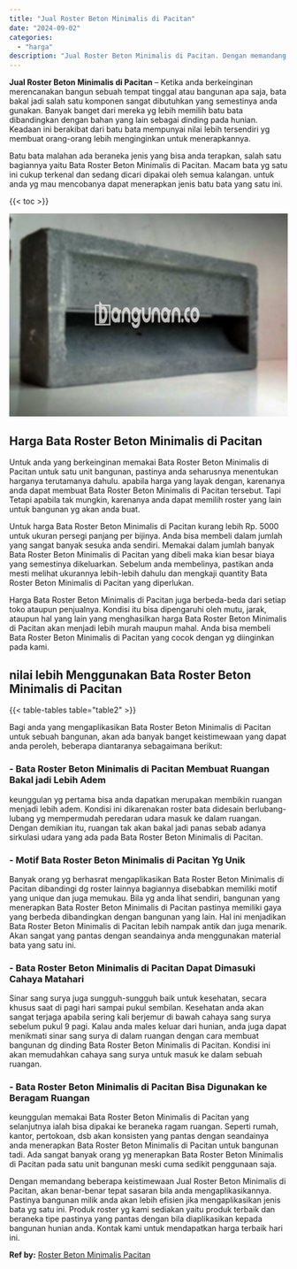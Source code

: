 ```yaml
---
title: "Jual Roster Beton Minimalis di Pacitan"
date: "2024-09-02"
categories: 
  - "harga"
description: "Jual Roster Beton Minimalis di Pacitan. Dengan memandang beberapa keistimewaan Jual Roster Beton Minimalis di Pacitan, akan benar-benar tepat sasaran bila an..."
---
```


**Jual Roster Beton Minimalis di Pacitan** – Ketika anda berkeinginan merencanakan bangun sebuah tempat tinggal atau bangunan apa saja, bata bakal jadi salah satu komponen sangat dibutuhkan yang semestinya anda gunakan. Banyak banget dari mereka yg lebih memilih batu bata dibandingkan dengan bahan yang lain sebagai dinding pada hunian. Keadaan ini berakibat dari batu bata mempunyai nilai lebih tersendiri yg membuat orang-orang lebih menginginkan untuk menerapkannya.

Batu bata malahan ada beraneka jenis yang bisa anda terapkan, salah satu bagiannya yaitu Bata Roster Beton Minimalis di Pacitan. Macam bata yg satu ini cukup terkenal dan sedang dicari dipakai oleh semua kalangan. untuk anda yg mau mencobanya dapat menerapkan jenis batu bata yang satu ini.

{{< toc >}}

![Jual Roster Beton Minimalis di Pacitan](/images/bata-roster-minimalis-17.png)

## Harga Bata Roster Beton Minimalis di Pacitan

Untuk anda yang berkeinginan memakai Bata Roster Beton Minimalis di Pacitan untuk satu unit bangunan, pastinya anda seharusnya menentukan harganya terutamanya dahulu. apabila harga yang layak dengan, karenanya anda dapat membuat Bata Roster Beton Minimalis di Pacitan tersebut. Tapi Tetapi apabila tak mungkin, karenanya anda dapat memilih roster yang lain untuk bangunan yg akan anda buat.

Untuk harga Bata Roster Beton Minimalis di Pacitan kurang lebih Rp. 5000 untuk ukuran persegi panjang per bijinya. Anda bisa membeli dalam jumlah yang sangat banyak sesuka anda sendiri. Memakai dalam jumlah banyak Bata Roster Beton Minimalis di Pacitan yang dibeli maka kian besar biaya yang semestinya dikeluarkan. Sebelum anda membelinya, pastikan anda mesti melihat ukurannya lebih-lebih dahulu dan mengkaji quantity Bata Roster Beton Minimalis di Pacitan yang diperlukan.

Harga Bata Roster Beton Minimalis di Pacitan juga berbeda-beda dari setiap toko ataupun penjualnya. Kondisi itu bisa dipengaruhi oleh mutu, jarak, ataupun hal yang lain yang menghasilkan harga Bata Roster Beton Minimalis di Pacitan akan menjadi lebih murah maupun mahal. Anda bisa membeli Bata Roster Beton Minimalis di Pacitan yang cocok dengan yg diinginkan pada kami.

## nilai lebih Menggunakan Bata Roster Beton Minimalis di Pacitan

{{< table-tables table="table2" >}}

Bagi anda yang mengaplikasikan Bata Roster Beton Minimalis di Pacitan untuk sebuah bangunan, akan ada banyak banget keistimewaan yang dapat anda peroleh, beberapa diantaranya sebagaimana berikut:

### \- Bata Roster Beton Minimalis di Pacitan Membuat Ruangan Bakal jadi Lebih Adem

keunggulan yg pertama bisa anda dapatkan merupakan membikin ruangan menjadi lebih adem. Kondisi ini dikarenakan roster bata didesain berlubang-lubang yg mempermudah peredaran udara masuk ke dalam ruangan. Dengan demikian itu, ruangan tak akan bakal jadi panas sebab adanya sirkulasi udara yang ada pada Bata Roster Beton Minimalis di Pacitan.

### \- Motif Bata Roster Beton Minimalis di Pacitan Yg Unik

Banyak orang yg berhasrat mengaplikasikan Bata Roster Beton Minimalis di Pacitan dibandingi dg roster lainnya bagiannya disebabkan memiliki motif yang unique dan juga memukau. Bila yg anda lihat sendiri, bangunan yang menerapkan Bata Roster Beton Minimalis di Pacitan pastinya memiliki gaya yang berbeda dibandingkan dengan bangunan yang lain. Hal ini menjadikan Bata Roster Beton Minimalis di Pacitan lebih nampak antik dan juga menarik. Akan sangat yang pantas dengan seandainya anda menggunakan material bata yang satu ini.

### \- Bata Roster Beton Minimalis di Pacitan Dapat Dimasuki Cahaya Matahari

Sinar sang surya juga sungguh-sungguh baik untuk kesehatan, secara khusus saat di pagi hari sampai pukul sembilan. Kesehatan anda akan sangat terjaga apabila sering kali berjemur di bawah cahaya sang surya sebelum pukul 9 pagi. Kalau anda males keluar dari hunian, anda juga dapat menikmati sinar sang surya di dalam ruangan dengan cara membuat bangunan dg dinding Bata Roster Beton Minimalis di Pacitan. Kondisi ini akan memudahkan cahaya sang surya untuk masuk ke dalam sebuah ruangan.

### \- Bata Roster Beton Minimalis di Pacitan Bisa Digunakan ke Beragam Ruangan

keunggulan memakai Bata Roster Beton Minimalis di Pacitan yang selanjutnya ialah bisa dipakai ke beraneka ragam ruangan. Seperti rumah, kantor, pertokoan, dsb akan konsisten yang pantas dengan seandainya anda menerapkan Bata Roster Beton Minimalis di Pacitan untuk bangunan tadi. Ada sangat banyak orang yg menerapkan Bata Roster Beton Minimalis di Pacitan pada satu unit bangunan meski cuma sedikit penggunaan saja.

Dengan memandang beberapa keistimewaan Jual Roster Beton Minimalis di Pacitan, akan benar-benar tepat sasaran bila anda mengaplikasikannya. Pastinya bangunan milik anda akan lebih efisien jika mengaplikasikan jenis bata yg satu ini. Produk roster yg kami sediakan yaitu produk terbaik dan beraneka tipe pastinya yang pantas dengan bila diaplikasikan kepada bangunan hunian anda. Kontak kami untuk mendapatkan harga terbaik hari ini.

**Ref by:** [Roster Beton Minimalis Pacitan](https://id.wikipedia.org/wiki/Roster)

